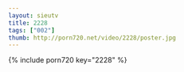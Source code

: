 ```yaml
--- 
layout: sieutv
title: 2228
tags: ["002"]
thumb: http://porn720.net/video/2228/poster.jpg
---
```

{% include porn720 key="2228" %} 
